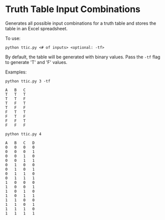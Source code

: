 # Truth Table Input Combinations
Generates all possible input combinations for a truth table and stores the table in an Excel spreadsheet.

To use:

`python ttic.py <# of inputs> <optional: -tf>`

By default, the table will be generated with binary values. Pass the `-tf` flag to generate 'T' and 'F' values.

Examples:

`python ttic.py 3 -tf`

```
A   B   C
T	T	T
T	T	F
T	F	T
T	F	F
F	T	T
F	T	F
F	F	T
F	F	F
```

`python ttic.py 4`

```
A   B   C   D
0	0	0	0
0	0	0	1
0	0	1	0
0	0	1	1
0	1	0	0
0	1	0	1
0	1	1	0
0	1	1	1
1	0	0	0
1	0	0	1
1	0	1	0
1	0	1	1
1	1	0	0
1	1	0	1
1	1	1	0
1	1	1	1
```
